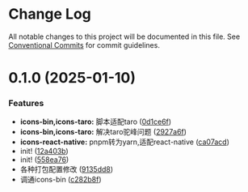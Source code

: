 # Change Log

All notable changes to this project will be documented in this file.
See [Conventional Commits](https://conventionalcommits.org) for commit guidelines.

# 0.1.0 (2025-01-10)

### Features

- **icons-bin,icons-taro:** 脚本适配taro ([0d1ce6f](https://github.com/catpawx/icons/commit/0d1ce6f8887cd1995947b5548c7eab68e4036de7))
- **icons-bin,icons-taro:** 解决taro驼峰问题 ([2927a6f](https://github.com/catpawx/icons/commit/2927a6fab0daa6203d5b8d167c703cb0f1df3ab4))
- **icons-react-native:** pnpm转为yarn,适配react-native ([ca07acd](https://github.com/catpawx/icons/commit/ca07acdc1e47b4b69d7f868cb1618105d8e035d8))
- init! ([12a403b](https://github.com/catpawx/icons/commit/12a403b953f8c210ce943f4a0d34e0d244e30bdc))
- init! ([558ea76](https://github.com/catpawx/icons/commit/558ea76a25f41827ea56ed3920b02dcecdecef69))
- 各种打包配置修改 ([9135dd8](https://github.com/catpawx/icons/commit/9135dd8832d359a38adaef43e63158961d2eec85))
- 调通icons-bin ([c282b8f](https://github.com/catpawx/icons/commit/c282b8f6f357822903ab2ad306e287d3f21b7b99))
